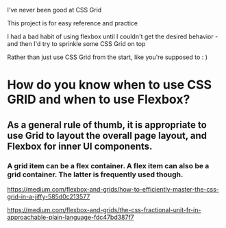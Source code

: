 I've never been good at CSS Grid

This project is for easy reference and practice

I had a bad habit of using flexbox until I couldn't get the desired behavior -
and then I'd try to sprinkle some CSS Grid on top

Rather than just use CSS Grid from the start, like you're supposed to : )

# How do you know when to use CSS GRID and when to use Flexbox?

## As a general rule of thumb, it is appropriate to use Grid to layout the overall page layout, and Flexbox for inner UI components.

### A grid item can be a flex container. A flex item can also be a grid container. The latter is frequently used though.

https://medium.com/flexbox-and-grids/how-to-efficiently-master-the-css-grid-in-a-jiffy-585d0c213577

https://medium.com/flexbox-and-grids/the-css-fractional-unit-fr-in-approachable-plain-language-fdc47bd387f7